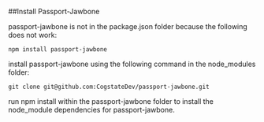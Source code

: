 ##Install Passport-Jawbone

passport-jawbone is not in the package.json folder because the following does not work:

    npm install passport-jawbone

install passport-jawbone using the following command in the node_modules folder:

    git clone git@github.com:CogstateDev/passport-jawbone.git

run npm install within the passport-jawbone folder to install the node_module dependencies for passport-jawbone.